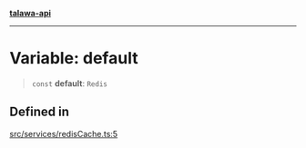 [**talawa-api**](../../../README.md)

***

# Variable: default

> `const` **default**: `Redis`

## Defined in

[src/services/redisCache.ts:5](https://github.com/Suyash878/talawa-api/blob/e4413cec641a837926071678fed3c7f67234e31e/src/services/redisCache.ts#L5)

